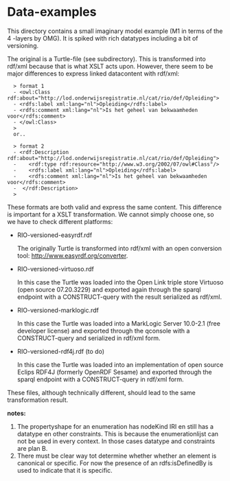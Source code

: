 # Data-examples

This directory contains  a small imaginary model example (M1 in terms of the 4 -layers by OMG). It is spiked with rich datatypes including a bit of versioning.

The original is a Turtle-file (see subdirectory).  This is transformed into rdf/xml because that is what XSLT acts upon. However, 
there seem to be major differences to express linked datacontent with rdf/xml:

      > format 1
      - <owl:Class rdf:about="http://lod.onderwijsregistratie.nl/cat/rio/def/Opleiding">
      -	<rdfs:label xml:lang="nl">Opleiding</rdfs:label>
      -	<rdfs:comment xml:lang="nl">Is het geheel van bekwaamheden voor</rdfs:comment>
      - </owl:Class>
      >
      or..

      > format 2
      - <rdf:Description rdf:about="http://lod.onderwijsregistratie.nl/cat/rio/def/Opleiding">
      -    <rdf:type rdf:resource="http://www.w3.org/2002/07/owl#Class"/>
      -    <rdfs:label xml:lang="nl">Opleiding</rdfs:label>
      -    <rdfs:comment xml:lang="nl">Is het geheel van bekwaamheden voor</rdfs:comment>
      -  </rdf:Description>
      >

These formats are both valid and express the same content. This difference is important for a XSLT transformation.  We cannot simply choose one, so we have to check different platforms:

* RIO-versioned-easyrdf.rdf

  The originally Turtle is  transformed into  rdf/xml  with an open conversion tool: http://www.easyrdf.org/converter. 

* RIO-versioned-virtuoso.rdf

  In this case the Turtle was loaded into the Open Link triple store Virtuoso (open source 07.20.3229) and exported again through the sparql endpoint with a CONSTRUCT-query with the result serialized as rdf/xml.

* RIO-versioned-marklogic.rdf

  In this case the Turtle was loaded into a MarkLogic Server 10.0-2.1 (free developer license) and exported through the qconsole with a CONSTRUCT-query and  serialized in rdf/xml form.

* RIO-versioned-rdf4j.rdf  (to do)

  In this case the Turtle was loaded into an implementation of  open source Eclips RDF4J (formerly OpenRDF Sesame) and exported through the sparql endpoint with a CONSTRUCT-query in rdf/xml form.

These files, although technically different, should lead to the same transformation result.


__notes:__
1.  The propertyshape for an enumeration has nodeKind IRI en still has a datatype en other constraints. This is because the enumerationlijst can not be used in every context. In those cases datatype and constraints are plan B.
2.   There must be clear way tot determine whether whether an element is canonical or specific. For now the presence of an 
rdfs:isDefinedBy is used to indicate that it is specific.






